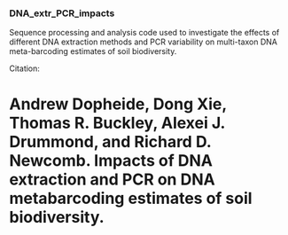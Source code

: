 ### DNA_extr_PCR_impacts

Sequence processing and analysis code used to investigate the effects of different DNA extraction methods and PCR variability on multi-taxon DNA meta-barcoding estimates of soil biodiversity.


Citation: 
# Andrew Dopheide, Dong Xie, Thomas R. Buckley, Alexei J. Drummond, and Richard D. Newcomb. **Impacts of DNA extraction and PCR on DNA metabarcoding estimates of soil biodiversity.**
